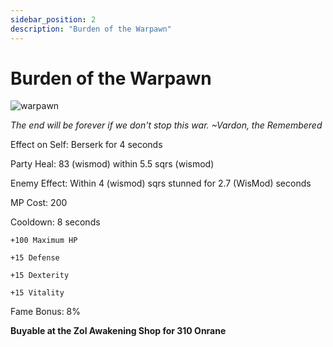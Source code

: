 ```yaml
---
sidebar_position: 2
description: "Burden of the Warpawn"
---
```


# Burden of the Warpawn

![warpawn](https://vwiki.valorserver.com/api/item/picture/burden%20of%20the%20warpawn)

<i>The end will be forever if we don't stop this war. ~Vardon, the Remembered</i>

Effect on Self: Berserk for 4 seconds

Party Heal: 83 (wismod) within 5.5 sqrs (wismod)

Enemy Effect: Within 4 (wismod) sqrs stunned for 2.7 (WisMod) seconds

MP Cost: 200

Cooldown: 8 seconds

    +100 Maximum HP
    
    +15 Defense
    
    +15 Dexterity
    
    +15 Vitality

Fame Bonus: 8%

**Buyable at the Zol Awakening Shop for 310 Onrane**
